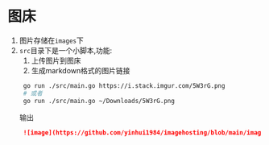 # 图床

1. 图片存储在`images`下
2. `src`目录下是一个小脚本,功能:
    1. 上传图片到图床
    2. 生成markdown格式的图片链接
   ```bash
    go run ./src/main.go https://i.stack.imgur.com/5W3rG.png
    # 或者
    go run ./src/main.go ~/Downloads/5W3rG.png
    ```
   输出
   ```markdown
    ![image](https://github.com/yinhui1984/imagehosting/blob/main/images/1664515782371748000-5W3rG.png?raw=true)
    ```